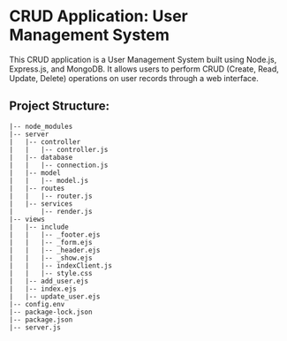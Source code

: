 # CRUD Application: User Management System

This CRUD application is a User Management System built using Node.js, Express.js, and MongoDB. It allows users to perform CRUD (Create, Read, Update, Delete) operations on user records through a web interface.

## Project Structure:

```plaintext
|-- node_modules
|-- server
|   |-- controller
|   |   |-- controller.js
|   |-- database
|   |   |-- connection.js
|   |-- model
|   |   |-- model.js
|   |-- routes
|   |   |-- router.js
|   |-- services
|       |-- render.js
|-- views
|   |-- include
|   |   |-- _footer.ejs
|   |   |-- _form.ejs
|   |   |-- _header.ejs
|   |   |-- _show.ejs
|   |   |-- indexClient.js
|   |   |-- style.css
|   |-- add_user.ejs
|   |-- index.ejs
|   |-- update_user.ejs
|-- config.env
|-- package-lock.json
|-- package.json
|-- server.js
